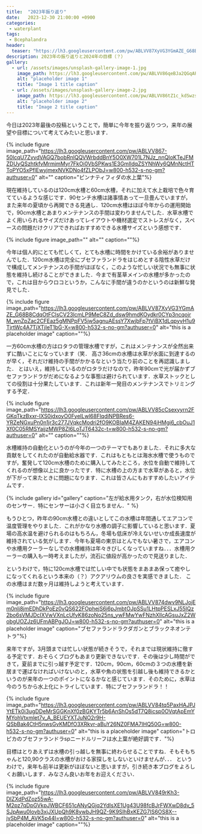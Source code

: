 ```yaml
---
title:  "2023年振り返り"
date:   2023-12-30 21:00:00 +0900
categories: 
 - waterplant
tags:
 - Bcephalandra
header:
  teaser: "https://lh3.googleusercontent.com/pw/ABLVV87XyVG3YGmAZE_G68B8CdqOtFClsCV23lcmLP9MeC8Zd_dsw9hmdKOydkr0CYp3ncqojrM_wnZpZac2CFEaz5gMNPpFV5jw5agnuAEssY7XwjbFp7tViBX1dLqpyvH1u9TjrtWc4A7TjXTjIeT1bG-X=w800-h532-s-no-gm?authuser=0"
description: 2023年の振り返りと2024年の目標（？）
gallery:
  - url: /assets/images/unsplash-gallery-image-1.jpg
    image_path: https://lh3.googleusercontent.com/pw/ABLVV86qeBJa2QGqAPTKQen2YFWZrgDhJZE14aM92zvO_sUANjPPuN3SI5CQKLs0_sd9VTOaabz7H2GEETxntJsvHKPOz0tSIWieDnIX0oNp2q7YJDl-OUYz8Xj-woVz82Fr5EuboS0bLXbJ1BuAUJYYorQ-=w800-h532-s-no-gm?authuser=0
    alt: "placeholder image 1"
    title: "Image 1 title caption"
  - url: /assets/images/unsplash-gallery-image-2.jpg
    image_path: https://lh3.googleusercontent.com/pw/ABLVV86tZ1c_kdSwzsw9aZVR-FTdqqX9px7cy75CkxhOarbQfIFGmDfg72eO6xqfhJhY_qt0TYuT3uELOHrICsst74gib9xtr7KlPi4AoU-Z-uPxe2-4O1M3Cnx1BulvjPxeNlRM4zOvTH8IgnCk621f4UQr=w800-h532-s-no-gm?authuser=0
    alt: "placeholder image 2"
    title: "Image 2 title caption"
---
```


今日は2023年最後の投稿ということで，簡単に今年を振り返りつつ，来年の展望や目標について考えてみたいと思います．

{% include figure image_path="https://lh3.googleusercontent.com/pw/ABLVV867-50lcqU7ZvvdVAGQ7bobRnlQQVWrbddBnY5O0XW701L7NJz_nnQIoKTeJFMZDUyQSzhtkfvMrmjmMyr7FkOi0VbSPKws1E3GmIldqZSYNhWy6QMnNctHTToPYO5xPfIEwyjmexNVKDNo4fZLPObJ=w800-h532-s-no-gm?authuser=0" alt="" caption="ピンナティフィダの水上葉"%}


現在維持しているのは120cm水槽と60cm水槽，それに加えて水上栽培で色々育てているような感じです．90センチ水槽は諸事情あって一旦畳んでいますが，また来年の夏頃から再開できる見通し．120cm水槽はほぼ今年からの運用開始で，90cm水槽とあまりメンテナンスの手間は変わりませんでした．水草水槽でよく用いられるサイズだけあってレイアウトや機材選定でストレスがなく，スペースの問題だけクリアできればおすすめできる水槽サイズという感想です．

{% include figure image_path="" alt="" caption=""%}

今年は個人的にとても忙しくて，とても水槽に時間をかけている余裕がありませんでした．120cm水槽は完全にブセファランドラをはじめとする陰性水草だけで構成してメンテナンスの手間がほぼなく，このような忙しい状況でも無事に状態を維持し続けることができました．今まで有茎草メインの水槽が多かったので，これは目からウロコというか，こんなに手間が違うのかというのは新鮮な発見でした．

{% include figure image_path="https://lh3.googleusercontent.com/pw/ABLVV87XyVG3YGmAZE_G68B8CdqOtFClsCV23lcmLP9MeC8Zd_dsw9hmdKOydkr0CYp3ncqojrM_wnZpZac2CFEaz5gMNPpFV5jw5agnuAEssY7XwjbFp7tViBX1dLqpyvH1u9TjrtWc4A7TjXTjIeT1bG-X=w800-h532-s-no-gm?authuser=0" alt="this is a placeholder image" caption=""%}

一方60cm水槽の方はロタラの管理水槽ですが，これはメンテナンスが全然出来ずに酷いことになっています（笑． 高さ36cmの水槽は水草が水面に到達するのが早く，それだけ維持の手間がかかるなという当たり前のことを再認識しました． とはいえ，維持しているのがロタラだけなので，昨年90cmで光が届かずブセファランドラがだめになるような事態は避けられています．水草ストックとしての役割は十分果たしています．これは新年一発目のメンテナンスでトリミングする予定．

{% include figure image_path="https://lh3.googleusercontent.com/pw/ABLVV85cCsexyyrn2FGKqTkzBxxr-IXS0jdxoyO0FyeILwl68FlqdiNPBRes6-YRZeNGxuPn0n1jr3c277JVqkcModri2fO9KOBIaM4ZAKEN94jHMgi6_cbOuJ1Xf0C05RMSYaijzMWP8ZI6LoTJT6432c-t=w800-h532-s-no-gm?authuser=0" alt="" caption=""%}

水槽維持の自動化というのが今年の一つのテーマでもありました．それに多大な貢献をしてくれたのが自動給水器です．これはもともとは海水水槽で使うものですが，奮発して120cm水槽のために購入してみたところ，水位を自動で維持してくれるのが想像以上に良かったです．特に水槽の上の方まで水草があると，水位が下がって来たときに問題になります．これは皆さんにもおすすめしたいアイテムです．

{% include gallery id="gallery" caption="左が給水用タンク，右が水位検知用のセンサー．特にセンサーは小さく目立ちません．" %}

もうひとつ，昨年の90cm水槽との違いとしてこの水槽は年間通してエアコンで温度管理をやりました．これがかなり水槽の調子に影響していると思います．夏場の高水温を避けられるのはもちろん，冬場も低床が冷えないせいか成長速度が維持されている気がします．今年も夏場の東京はとんでもない暑さで，エアコンや水槽用クーラーなしでの水槽維持は年々きびしくなっていますね．．．水槽用クーラーの購入も一時考えましたが，流石に値段が高かったので見送りました．

というわけで，特に120cm水槽では忙しい中でも状態をまあまあ保って癒やしになってくれるという本来の（？）アクアリウムの良さを実感できました．
この水槽はまだ数ヶ月は維持しようと考えています．

{% include figure image_path="https://lh3.googleusercontent.com/pw/ABLVV874dwv9NLJojEm0nlj8jmEDhDkPoEz0vQS622FOphejS6i6pJmbtOJpSSu1LHtpPESLxJ55IQz2bo6sVMJDcIXVwVXnLcUfyK86zoNo25ns_ywFMwYwFNzhXllcAGsuJxZ2WobgUOZJz6UFmABPgJOJ=w800-h532-s-no-gm?authuser=0" alt="this is a placeholder image" caption="ブセファランドラクダガンとブラックネオンテトラ"%}


来年ですが，3月頭までは忙しい状態が続きそうで，それまでは現状維持に徹する予定です．おそらくブログもあまり更新できないです．その後は少し時間ができて，夏前までに引っ越す予定です．120cm，90cm，60cmの３つの水槽を新居まで運ばなければいけないのと，水草や魚の状態を引越し後も維持できるかというのが来年の一つのポイントになるかなと感じています．そのために，水草は今のうちから水上化にトライしています．特にブセファランドラ！！

{% include figure image_path="https://lh3.googleusercontent.com/pw/ABLVV84tq5PaxHAJPJYtETk0i3ugDDeMrSGGKnXf0zBGKYTr5b6AnShOs5dT7Q8icsp0OVqtApEmYMYohVtxmlet7v_A_BEUEYXTJuNO2r9H-QSbBak4CtH5nwsGvKMDfO3XRkvr-aBuY26NZ0FMA7IHQ50G=w800-h532-s-no-gm?authuser=0" alt="this is a placeholder image" caption="トロピカのブセファランドラspニードルリーフは水上葉が絶好調です．"%}

目標はとりあえずは水槽の引っ越しを無事に終わらせることですね．そもそもちゃんと120,90クラスの水槽がおける家探しをしないといけませんが．．． 
というわけで，来年も前半は更新がほぼないと思いますが，引き続き本ブログをよろしくお願いします．みなさん良いお年をお迎えください．

{% include figure image_path="https://lh3.googleusercontent.com/pw/ABLVV849rKh3-DIZXdPdZoz55wA-M2pz7qDpGVkpJWBCF651cANyQGjq2YdIsXE1Ug43U98fcBJrFWXwD8dv_5SJpAwu0Iovb3xjJXUpQh9K8ywbJH9QZ-9K9SIhBxKEZG7IS6OS8X--jvSbP4M_AVK5p44I=w800-h532-s-no-gm?authuser=0" alt="this is a placeholder image" caption=""%}


